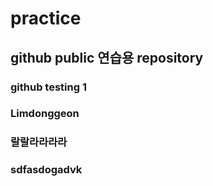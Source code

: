 # practice

## github public 연습용 repository

### github testing 1
### Limdonggeon
### 랄랄라라라라
### sdfasdogadvk